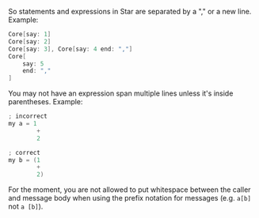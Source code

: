 So statements and expressions in Star are separated by a "," or a new line. Example:
```swift
Core[say: 1]
Core[say: 2]
Core[say: 3], Core[say: 4 end: ","]
Core[
	say: 5
	end: ","
]
```
You may not have an expression span multiple lines unless it's inside parentheses. Example:
```swift
; incorrect
my a = 1
		+
		2

; correct
my b = (1
		+
		2)
```
For the moment, you are not allowed to put whitespace between the caller and message body when using the prefix notation for messages (e.g. `a[b]` not `a [b]`).